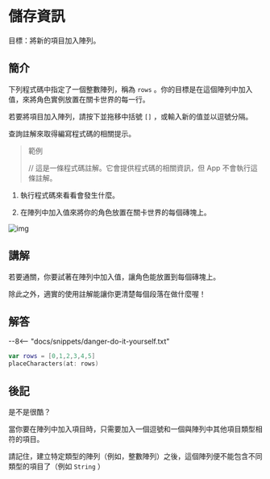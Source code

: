 # 儲存資訊

目標：將新的項目加入陣列。

## 簡介

下列程式碼中指定了一個整數陣列，稱為 `rows` 。你的目標是在這個陣列中加入值，來將角色實例放置在關卡世界的每一行。

若要將項目加入陣列，請按下並拖移中括號 `[]` ，或輸入新的值並以逗號分隔。

查詢註解來取得編寫程式碼的相關提示。

>範例
>
> //  這是一條程式碼註解。它會提供程式碼的相關資訊，但 App 不會執行這條註解。

1. 執行程式碼來看看會發生什麼。

2. 在陣列中加入值來將你的角色放置在關卡世界的每個磚塊上。

![img](https://imagedelivery.net/cdkaXPuFls5qlrh3GM4hfA/652c7590-ef26-4fdd-9f25-3dd8f9c46900/public)

## 講解

若要通關，你要試著在陣列中加入值，讓角色能放置到每個磚塊上。

除此之外，適實的使用註解能讓你更清楚每個段落在做什麼喔！


## 解答

--8<-- "docs/snippets/danger-do-it-yourself.txt"

```swift linenums="1"
var rows = [0,1,2,3,4,5]
placeCharacters(at: rows)
```

## 後記

是不是很酷？

當你要在陣列中加入項目時，只需要加入一個逗號和一個與陣列中其他項目類型相符的項目。

請記住，建立特定類型的陣列（例如，整數陣列）之後，這個陣列便不能包含不同類型的項目了（例如 `String` ）

